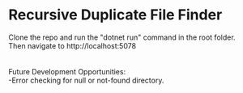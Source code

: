 # Recursive Duplicate File Finder

Clone the repo and run the "dotnet run" command in the root folder.\
Then navigate to http://localhost:5078 \
<br>
<br>
Future Development Opportunities:\
-Error checking for null or not-found directory.
